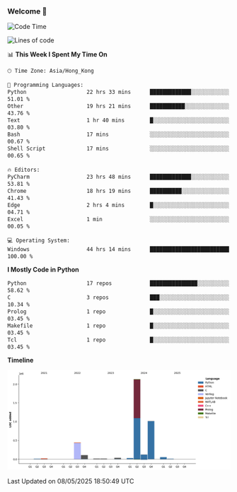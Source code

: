 ### Welcome 👋

<!--START_SECTION:waka-->
![Code Time](http://img.shields.io/badge/Code%20Time-1%2C946%20hrs%2015%20mins-blue)

![Lines of code](https://img.shields.io/badge/From%20Hello%20World%20I%27ve%20Written-4.0%20million%20lines%20of%20code-blue)

📊 **This Week I Spent My Time On** 

```text
🕑︎ Time Zone: Asia/Hong_Kong

💬 Programming Languages: 
Python                   22 hrs 33 mins      █████████████░░░░░░░░░░░░   51.01 % 
Other                    19 hrs 21 mins      ███████████░░░░░░░░░░░░░░   43.76 % 
Text                     1 hr 40 mins        █░░░░░░░░░░░░░░░░░░░░░░░░   03.80 % 
Bash                     17 mins             ░░░░░░░░░░░░░░░░░░░░░░░░░   00.67 % 
Shell Script             17 mins             ░░░░░░░░░░░░░░░░░░░░░░░░░   00.65 % 

🔥 Editors: 
PyCharm                  23 hrs 48 mins      █████████████░░░░░░░░░░░░   53.81 % 
Chrome                   18 hrs 19 mins      ██████████░░░░░░░░░░░░░░░   41.43 % 
Edge                     2 hrs 4 mins        █░░░░░░░░░░░░░░░░░░░░░░░░   04.71 % 
Excel                    1 min               ░░░░░░░░░░░░░░░░░░░░░░░░░   00.05 % 

💻 Operating System: 
Windows                  44 hrs 14 mins      █████████████████████████   100.00 % 
```

**I Mostly Code in Python** 

```text
Python                   17 repos            ███████████████░░░░░░░░░░   58.62 % 
C                        3 repos             ███░░░░░░░░░░░░░░░░░░░░░░   10.34 % 
Prolog                   1 repo              █░░░░░░░░░░░░░░░░░░░░░░░░   03.45 % 
Makefile                 1 repo              █░░░░░░░░░░░░░░░░░░░░░░░░   03.45 % 
Tcl                      1 repo              █░░░░░░░░░░░░░░░░░░░░░░░░   03.45 % 
```



**Timeline**

![Lines of Code chart](https://raw.githubusercontent.com/xhj2501/xhj2501/main/assets/bar_graph.png)


 Last Updated on 08/05/2025 18:50:49 UTC
<!--END_SECTION:waka-->

